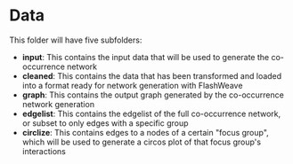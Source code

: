 # Data

This folder will have five subfolders:

- **input**: This contains the input data that will be used to generate the co-occurrence network
- **cleaned**: This contains the data that has been transformed and loaded into a format ready for network generation with FlashWeave
- **graph**: This contains the output graph generated by the co-occurrence network generation
- **edgelist**: This contains the edgelist of the full co-occurrence network, or subset to only edges with a specific group
- **circlize**: This contains edges to a nodes of a certain "focus group", which will be used to generate a circos plot of that focus group's interactions